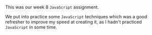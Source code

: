 This was our week 8 `JavaScript` assignment.

We put into practice some `JavaScript` techniques which was a good refresher to improve my speed at creating it, as I hadn't practiced `JavaScript` in some time.

